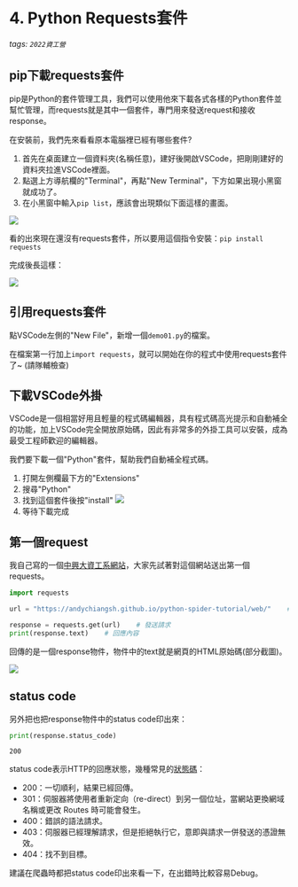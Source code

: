 # 4. Python Requests套件

###### tags: `2022資工營`

## pip下載requests套件

pip是Python的套件管理工具，我們可以使用他來下載各式各樣的Python套件並幫忙管理，而requests就是其中一個套件，專門用來發送request和接收response。

在安裝前，我們先來看看原本電腦裡已經有哪些套件?

1. 首先在桌面建立一個資料夾(名稱任意)，建好後開啟VSCode，把剛剛建好的資料夾拉進VSCode裡面。
2. 點選上方導航欄的"Terminal"，再點"New Terminal"，下方如果出現小黑窗就成功了。
3. 在小黑窗中輸入`pip list`，應該會出現類似下面這樣的畫面。

![](https://i.imgur.com/ot3jwad.png)

看的出來現在還沒有requests套件，所以要用這個指令安裝：`pip install requests`

完成後長這樣：

![](https://i.imgur.com/8oXKU9l.png)


## 引用requests套件

點VSCode左側的"New File"，新增一個`demo01.py`的檔案。

在檔案第一行加上`import requests`，就可以開始在你的程式中使用requests套件了~ (請隊輔檢查)


## 下載VSCode外掛

VSCode是一個相當好用且輕量的程式碼編輯器，具有程式碼高光提示和自動補全的功能，加上VSCode完全開放原始碼，因此有非常多的外掛工具可以安裝，成為最受工程師歡迎的編輯器。

我們要下載一個"Python"套件，幫助我們自動補全程式碼。

1. 打開左側欄最下方的"Extensions"
2. 搜尋"Python"
3. 找到這個套件後按"install"
![](https://i.imgur.com/cHOxVSr.png)
4. 等待下載完成


## 第一個request

我自己寫的一個[中興大資工系網站](https://andychiangsh.github.io/python-spider-tutorial/web/)，大家先試著對這個網站送出第一個requests。

```python
import requests

url = "https://andychiangsh.github.io/python-spider-tutorial/web/"    # 中興大資工系網站網址

response = requests.get(url)    # 發送請求
print(response.text)    # 回應內容
```

回傳的是一個response物件，物件中的text就是網頁的HTML原始碼(部分截圖)。

![](https://i.imgur.com/rz16psS.png)


## status code

另外把也把response物件中的status code印出來：

```python
print(response.status_code)
```

```
200
```

status code表示HTTP的回應狀態，幾種常見的[狀態碼](https://developer.mozilla.org/zh-TW/docs/Web/HTTP/Status)：

* 200：一切順利，結果已經回傳。
* 301：伺服器將使用者重新定向（re-direct）到另一個位址，當網站更換網域名稱或更改 Routes 時可能會發生。
* 400：錯誤的語法請求。
* 403：伺服器已經理解請求，但是拒絕執行它，意即與請求一併發送的憑證無效。
* 404：找不到目標。

建議在爬蟲時都把status code印出來看一下，在出錯時比較容易Debug。
